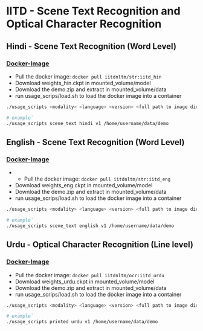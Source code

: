 # IITD - Scene Text Recognition and Optical Character Recognition
## Hindi - Scene Text Recognition (Word Level)
### [Docker-Image](https://hub.docker.com/repository/docker/iitdnltm/str)
- Pull the docker image: `docker pull iitdnltm/str:iitd_hin`
- Download weights_hin.ckpt in mounted_volume/model 
- Download the demo.zip and extract in mounted_volume/data
- run usage_scrips/load.sh to load the docker image into a container


```bash
./usage_scripts <modality> <language> <version> <full path to image dir>

# example`
./usage_scripts scene_text hindi v1 /home/username/data/demo
```

## English - Scene Text Recognition (Word Level)
### [Docker-Image](https://hub.docker.com/repository/docker/iitdnltm/str)
- - Pull the docker image: `docker pull iitdnltm/str:iitd_eng`
- Download weights_eng.ckpt in mounted_volume/model 
- Download the demo.zip and extract in mounted_volume/data
- run usage_scrips/load.sh to load the docker image into a container


```bash
./usage_scripts <modality> <language> <version> <full path to image dir>

# example`
./usage_scripts scene_text english v1 /home/username/data/demo
```


## Urdu - Optical Character Recognition (Line level)
### [Docker-Image](https://hub.docker.com/repository/docker/iitdnltm/ocr)
- Pull the docker image: `docker pull iitdnltm/ocr:iitd_urdu`
- Download weights_urdu.ckpt in mounted_volume/model 
- Download the demo.zip and extract in mounted_volume/data
- run usage_scrips/load.sh to load the docker image into a container


```bash
./usage_scripts <modality> <language> <version> <full path to image dir>

# example`
./usage_scripts printed urdu v1 /home/username/data/demo
```


